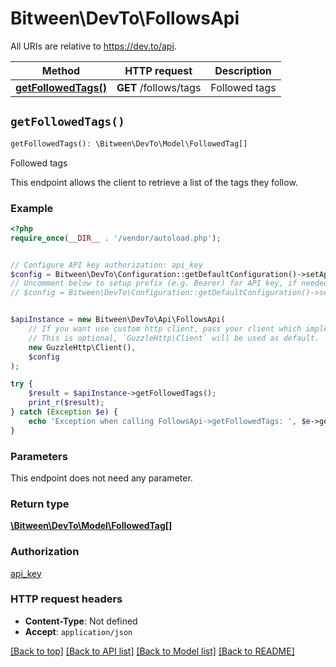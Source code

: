 # Bitween\DevTo\FollowsApi

All URIs are relative to https://dev.to/api.

Method | HTTP request | Description
------------- | ------------- | -------------
[**getFollowedTags()**](FollowsApi.md#getFollowedTags) | **GET** /follows/tags | Followed tags


## `getFollowedTags()`

```php
getFollowedTags(): \Bitween\DevTo\Model\FollowedTag[]
```

Followed tags

This endpoint allows the client to retrieve a list of the tags they follow.

### Example

```php
<?php
require_once(__DIR__ . '/vendor/autoload.php');


// Configure API key authorization: api_key
$config = Bitween\DevTo\Configuration::getDefaultConfiguration()->setApiKey('api-key', 'YOUR_API_KEY');
// Uncomment below to setup prefix (e.g. Bearer) for API key, if needed
// $config = Bitween\DevTo\Configuration::getDefaultConfiguration()->setApiKeyPrefix('api-key', 'Bearer');


$apiInstance = new Bitween\DevTo\Api\FollowsApi(
    // If you want use custom http client, pass your client which implements `GuzzleHttp\ClientInterface`.
    // This is optional, `GuzzleHttp\Client` will be used as default.
    new GuzzleHttp\Client(),
    $config
);

try {
    $result = $apiInstance->getFollowedTags();
    print_r($result);
} catch (Exception $e) {
    echo 'Exception when calling FollowsApi->getFollowedTags: ', $e->getMessage(), PHP_EOL;
}
```

### Parameters

This endpoint does not need any parameter.

### Return type

[**\Bitween\DevTo\Model\FollowedTag[]**](../Model/FollowedTag.md)

### Authorization

[api_key](../../README.md#api_key)

### HTTP request headers

- **Content-Type**: Not defined
- **Accept**: `application/json`

[[Back to top]](#) [[Back to API list]](../../README.md#endpoints)
[[Back to Model list]](../../README.md#models)
[[Back to README]](../../README.md)
